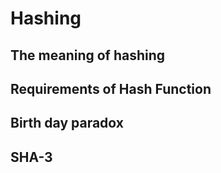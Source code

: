 # Hashing 
## The meaning of hashing 
## Requirements of Hash Function
## Birth day paradox
## SHA-3
